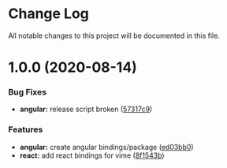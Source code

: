 # Change Log

All notable changes to this project will be documented in this file.

# 1.0.0 (2020-08-14)


### Bug Fixes

* **angular:** release script broken ([57317c9](https://github.com/vime-js/vime/commit/57317c962875324542ab94fd74d38078ad55cbf1))


### Features

* **angular:** create angular bindings/package ([ed03bb0](https://github.com/vime-js/vime/commit/ed03bb0a33277f4babba7e4671b491a8f1fc71e3))
* **react:** add react bindings for vime ([8f1543b](https://github.com/vime-js/vime/commit/8f1543b7309d0cd96e45afd7f7abd5b20d2597d0))
